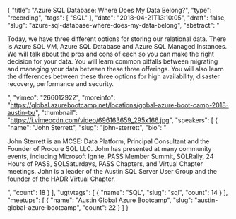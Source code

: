 {
  "title": "Azure SQL Database: Where Does My Data Belong?",
  "type": "recording",
  "tags": [
    "SQL"
  ],
  "date": "2018-04-21T13:10:05",
  "draft": false,
  "slug": "azure-sql-database-where-does-my-data-belong",
  "abstract": "<p>Today, we have three different options for storing our relational data. There is Azure SQL VM, Azure SQL Database and Azure SQL Managed Instances.  We will talk about the pros and cons of each so you can make the right decision for your data.  You will learn common pitfalls between migrating and managing your data between these three offerings.  You will also learn the differences between these three options for high availability, disaster recovery, performance and security.</p>",
  "vimeo": "266012922",
  "moreinfo": "https://global.azurebootcamp.net/locations/gobal-azure-boot-camp-2018-austin-tx/",
  "thumbnail": "https://i.vimeocdn.com/video/696163659_295x166.jpg",
  "speakers": [
    {
      "name": "John Sterrett",
      "slug": "john-sterrett",
      "bio": "<p>John Sterrett is an MCSE: Data Platform, Principal Consultant and the Founder of Procure SQL LLC.  John has presented at many community events, including Microsoft Ignite, PASS Member Summit, SQLRally, 24 Hours of PASS, SQLSaturdays, PASS Chapters, and Virtual Chapter meetings. John is a leader of the Austin SQL Server User Group and the founder of the HADR Virtual Chapter.</p>",
      "count": 18
    }
  ],
  "ugtvtags": [
    {
      "name": "SQL",
      "slug": "sql",
      "count": 14
    }
  ],
  "meetups": [
    {
      "name": "Austin Global Azure Bootcamp",
      "slug": "austin-global-azure-bootcamp",
      "count": 22
    }
  ]
}